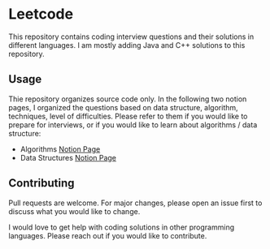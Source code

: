 # Leetcode

This repository contains coding interview questions and their solutions in different languages. I am mostly adding Java and C++ solutions to this repository.

## Usage

Thie repository organizes source code only. In the following two notion pages, I organized the questions based on data structure, algorithm, techniques, level of difficulties. Please refer to them if you would like to prepare for interviews, or if you would like to learn about algorithms / data structure:

- Algorithms [Notion Page](https://chunyuema.notion.site/Algorithms-8fbfe977e63647098229b1c258d76cd6?pvs=4)
- Data Structures [Notion Page](https://chunyuema.notion.site/Data-Structures-c31688e4a1bc43539afd07f657ec87aa?pvs=4)

## Contributing

Pull requests are welcome. For major changes, please open an issue first to discuss what you would like to change.

I would love to get help with coding solutions in other programming languages. Please reach out if you would like to contribute.
